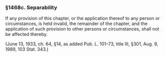 ### §1468c. Separability ###

If any provision of this chapter, or the application thereof to any person or circumstances, is held invalid, the remainder of the chapter, and the application of such provision to other persons or circumstances, shall not be affected thereby.

(June 13, 1933, ch. 64, §14, as added Pub. L. 101–73, title III, §301, Aug. 9, 1989, 103 Stat. 343.)